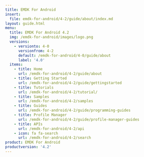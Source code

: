 ```yaml
---
title: EMDK For Android
insert:
  file: emdk-for-android/4-2/guide/about/index.md
layout: guide.html
menu:
  title: EMDK For Android 4.2
  img: /emdk-for-android/images/logo.png
  versions:
    - versionto: 4-0
      versionfrom: 4-2
      default: /emdk-for-android/4-0/guide/about
      label: '4.0'
  items:
    - title: Home
      url: /emdk-for-android/4-2/guide/about
    - title: Getting Started
      url: /emdk-for-android/4-2/guide/gettingstarted
    - title: Tutorials
      url: /emdk-for-android/4-2/tutorial/
    - title: Samples
      url: /emdk-for-android/4-2/samples
    - title: Guides
      url: /emdk-for-android/4-2/guide/programming-guides
    - title: Profile Manager
      url: /emdk-for-android/4-2/guide/profile-manager-guides
    - title: APIs
      url: /emdk-for-android/4-2/api
    - icon: fa fa-search
      url: /emdk-for-android/4-2/search
product: EMDK For Android
productversion: '4.2'
---
```














